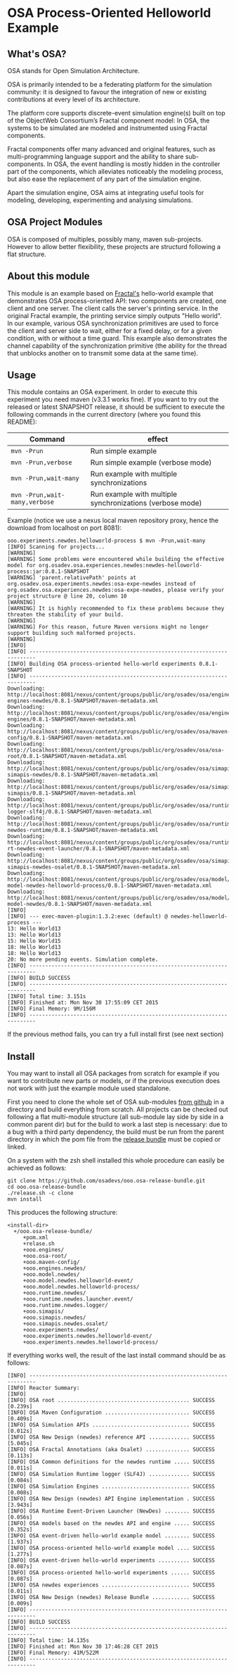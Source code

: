 # OSA Process-Oriented Helloworld Example

## What's OSA?

OSA stands for Open Simulation Architecture.

OSA is primarily intended to be a federating platform for the simulation community: it is designed to favour the integration of new or existing contributions at every level of its architecture.

The platform core supports discrete-event simulation engine(s) built on top of the ObjectWeb Consortium’s Fractal component model: In OSA, the systems to be simulated are modeled and instrumented using Fractal components.

Fractal components offer many advanced and original features, such as multi-programming language support and the ability to share sub-components. In OSA, the event handling is mostly hidden in the controller part of the components, which alleviates noticeably the modeling process, but also ease the replacement of any part of the simulation engine.

Apart the simulation engine, OSA aims at integrating useful tools for modeling, developing, experimenting and analysing simulations.

## OSA Project Modules

OSA is composed of multiples, possibly many, maven sub-projects. However to allow better flexibility, these projects are structurd following a flat structure.

## About this module

This module is an example based on [Fractal's](http://fractal.ow2.org/) hello-world example that demonstrates OSA process-oriented API: two components are created, one client and one server. 
The client calls the server's printing service. In the original Fractal example, the printing service simply outputs "Hello world". 
In our example, various OSA synchronization primitives are used to force the client and server side to wait, either for a fixed delay, or for a given condition, with or without a time guard. This example also demonstrates the channel capability of the synchronization primitive (the ability for the thread that unblocks another on to transmit some data at the same time).

## Usage

This module contains an OSA experiment. In order to execute this experiment you need maven (v3.3.1 works fine). 
If you want to try out the released or latest SNAPSHOT release, it should be sufficient to execute the following commands in the current directory (where you found this README):

| Command      | effect               |
| ------------ | -------------------- |   
| `mvn -Prun`  | Run simple example   |
| `mvn -Prun,verbose` |  Run simple example (verbose mode) |
|  `mvn -Prun,wait-many`  | Run example with multiple synchronizations | 
|  `mvn -Prun,wait-many,verbose`  | Run example with multiple synchronizations (verbose mode) |
  
  
  Example (notice we use a nexus local maven repository proxy, hence the download from localhost on port 8081):
```
ooo.experiments.newdes.helloworld-process $ mvn -Prun,wait-many
[INFO] Scanning for projects...
[WARNING] 
[WARNING] Some problems were encountered while building the effective model for org.osadev.osa.experiences.newdes:newdes-helloworld-process:jar:0.8.1-SNAPSHOT
[WARNING] 'parent.relativePath' points at org.osadev.osa.experiments.newdes:osa-expe-newdes instead of org.osadev.osa.experiences.newdes:osa-expe-newdes, please verify your project structure @ line 20, column 10
[WARNING] 
[WARNING] It is highly recommended to fix these problems because they threaten the stability of your build.
[WARNING] 
[WARNING] For this reason, future Maven versions might no longer support building such malformed projects.
[WARNING] 
[INFO]                                                                         
[INFO] ------------------------------------------------------------------------
[INFO] Building OSA process-oriented hello-world experiments 0.8.1-SNAPSHOT
[INFO] ------------------------------------------------------------------------
Downloading: http://localhost:8081/nexus/content/groups/public/org/osadev/osa/engines/osa-engines-newdes/0.8.1-SNAPSHOT/maven-metadata.xml
Downloading: http://localhost:8081/nexus/content/groups/public/org/osadev/osa/engines/osa-engines/0.8.1-SNAPSHOT/maven-metadata.xml
Downloading: http://localhost:8081/nexus/content/groups/public/org/osadev/osa/maven-config/0.8.1-SNAPSHOT/maven-metadata.xml
Downloading: http://localhost:8081/nexus/content/groups/public/org/osadev/osa/osa-root/0.8.1-SNAPSHOT/maven-metadata.xml
Downloading: http://localhost:8081/nexus/content/groups/public/org/osadev/osa/simapis/osa-simapis-newdes/0.8.1-SNAPSHOT/maven-metadata.xml
Downloading: http://localhost:8081/nexus/content/groups/public/org/osadev/osa/simapis/osa-simapis/0.8.1-SNAPSHOT/maven-metadata.xml
Downloading: http://localhost:8081/nexus/content/groups/public/org/osadev/osa/runtime/newdes/logger/osa-logger-slf4j/0.8.1-SNAPSHOT/maven-metadata.xml
Downloading: http://localhost:8081/nexus/content/groups/public/org/osadev/osa/runtime/newdes/osa-newdes-runtime/0.8.1-SNAPSHOT/maven-metadata.xml
Downloading: http://localhost:8081/nexus/content/groups/public/org/osadev/osa/runtime/newdes/osa-rt-newdes-event-launcher/0.8.1-SNAPSHOT/maven-metadata.xml
Downloading: http://localhost:8081/nexus/content/groups/public/org/osadev/osa/simapis/osa-simapis-newdes-osalet/0.8.1-SNAPSHOT/maven-metadata.xml
Downloading: http://localhost:8081/nexus/content/groups/public/org/osadev/osa/model/newdes/osa-model-newdes-helloworld-process/0.8.1-SNAPSHOT/maven-metadata.xml
Downloading: http://localhost:8081/nexus/content/groups/public/org/osadev/osa/model/newdes/osa-model-newdes/0.8.1-SNAPSHOT/maven-metadata.xml
[INFO] 
[INFO] --- exec-maven-plugin:1.3.2:exec (default) @ newdes-helloworld-process ---
13: Hello World13
13: Hello World13
15: Hello World15
18: Hello World13
18: Hello World13
20: No more pending events. Simulation complete.
[INFO] ------------------------------------------------------------------------
[INFO] BUILD SUCCESS
[INFO] ------------------------------------------------------------------------
[INFO] Total time: 3.151s
[INFO] Finished at: Mon Nov 30 17:55:09 CET 2015
[INFO] Final Memory: 9M/156M
[INFO] ------------------------------------------------------------------------
```

If the previous method fails, you can try a full install first (see next section)

## Install

You may want to install all OSA packages from scratch for example if you want to contribute new parts or models, or if the previous execution does not work with just the example module used standalone.

First you need to clone the whole set of OSA sub-modules [from github](http://github.com/osadevs/) in a directory and build everything from scratch. 
All projects can be checked out following a flat multi-module structure (all sub-module lay side by side in a common parent dir) but for the build to work a last step is necessary: due to a bug with a third party dependency, the build must be run from the parent directory in which the pom file from the [release bundle](https://github.com/osadevs/ooo.osa-release-bundle) must be copied or linked. 

On a system with the zsh shell installed this whole procedure can easily be achieved as follows:
```
git clone https://github.com/osadevs/ooo.osa-release-bundle.git
cd ooo.osa-release-bundle
./release.sh -c clone
mvn install
```

This produces the following structure:
```
<install-dir>
  +/ooo.osa-release-bundle/
     +pom.xml
     +relase.sh
     +ooo.engines/
     +ooo.osa-root/
     +ooo.maven-config/
     +ooo.engines.newdes/
     +ooo.model.newdes/
     +ooo.model.newdes.helloworld-event/
     +ooo.model.newdes.helloworld-process/
     +ooo.runtime.newdes/
     +ooo.runtime.newdes.launcher.event/
     +ooo.runtime.newdes.logger/
     +ooo.simapis/
     +ooo.simapis.newdes/
     +ooo.simapis.newdes.osalet/
     +ooo.experiments.newdes/                    
     +ooo.experiments.newdes.helloworld-event/   
     +ooo.experiments.newdes.helloworld-process/
```

If everything works well, the result of the last install command should be as follows:
```
[INFO] ------------------------------------------------------------------------
[INFO] Reactor Summary:
[INFO] 
[INFO] OSA root .......................................... SUCCESS [0.239s]
[INFO] OSA Maven Configuration ........................... SUCCESS [0.409s]
[INFO] OSA Simulation APIs ............................... SUCCESS [0.012s]
[INFO] OSA New Design (newdes) reference API ............. SUCCESS [5.045s]
[INFO] OSA Fractal Annotations (aka Osalet) .............. SUCCESS [0.113s]
[INFO] OSA Common definitions for the newdes runtime ..... SUCCESS [0.011s]
[INFO] OSA Simulation Runtime logger (SLF4J) ............. SUCCESS [0.084s]
[INFO] OSA Simulation Engines ............................ SUCCESS [0.008s]
[INFO] OSA New Design (newdes) API Engine implementation . SUCCESS [3.943s]
[INFO] OSA Runtime Event-Driven Launcher (NewDes) ........ SUCCESS [0.056s]
[INFO] OSA models based on the newdes API and engine ..... SUCCESS [0.352s]
[INFO] OSA event-driven hello-world example model ........ SUCCESS [1.937s]
[INFO] OSA process-oriented hello-world example model .... SUCCESS [1.277s]
[INFO] OSA event-driven hello-world experiments .......... SUCCESS [0.087s]
[INFO] OSA process-oriented hello-world experiments ...... SUCCESS [0.087s]
[INFO] OSA newdes experiences ............................ SUCCESS [0.011s]
[INFO] OSA New Design (newdes) Release Bundle ............ SUCCESS [0.009s]
[INFO] ------------------------------------------------------------------------
[INFO] BUILD SUCCESS
[INFO] ------------------------------------------------------------------------
[INFO] Total time: 14.135s
[INFO] Finished at: Mon Nov 30 17:46:28 CET 2015
[INFO] Final Memory: 41M/522M
[INFO] ------------------------------------------------------------------------
```
